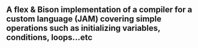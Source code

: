 ## A flex & Bison implementation of a compiler for a custom language (JAM) covering simple operations such as initializing variables, conditions, loops...etc
